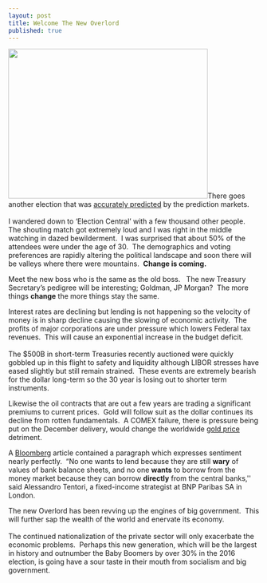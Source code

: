 ```yaml
---
layout: post
title: Welcome The New Overlord
published: true
---
```

<p><img class="alignright" title="Election Central" src="{{ site.baseurl }}/images/IMG_0163.JPG" alt="" width="400" height="300" /><span>There goes another election that was <a href="http://www.runtogold.com/2008/11/election-fervor/">accurately predicted</a> by the prediction markets.  <br/><br/>I wandered down to ‘Election Central’ with a few thousand other people.  The shouting match got extremely loud and I was right in the middle watching in dazed bewilderment.  I was surprised that about 50% of the attendees were under the age of 30.  The demographics and voting preferences are rapidly altering the political landscape and soon there will be valleys where there were mountains.  <strong>Change is coming.</strong></span></p>
<p><span>Meet the new boss who is the same as the old boss.   The new Treasury Secretary’s pedigree will be interesting; Goldman, JP Morgan?  The more things <strong>change</strong> the more things stay the same.</span></p>
<p><span>Interest rates are declining but lending is not happening so the velocity of money is in sharp decline causing the slowing of economic activity.  The profits of major corporations are under pressure which lowers Federal tax revenues.  This will cause an exponential increase in the budget deficit. <br/><br/> The $500B in short-term Treasuries recently auctioned were quickly gobbled up in this flight to safety and liquidity although LIBOR stresses have eased slightly but still remain strained.  These events are extremely bearish for the dollar long-term so the 30 year is losing out to shorter term instruments.</span></p>
<p><span>Likewise the oil contracts that are out a few years are trading a significant premiums to current prices.  Gold will follow suit as the dollar continues its decline from rotten fundamentals.  A COMEX failure, there is pressure being put on the December delivery, would change the worldwide <a href="http://www.runtogold.com/2008/10/the-gold-price/">gold price</a> detriment.</span></p>
<p><span>A <a href="http://www.bloomberg.com/apps/news?pid=20601087&amp;sid=avomrJ_xc8DQ&amp;refer=worldwide" target="_blank">Bloomberg</a> article contained a paragraph which expresses sentiment nearly perfectly.  “No one wants to lend because they are still <strong>wary</strong> of values of bank balance sheets, and no one <strong>wants</strong> to borrow from the money market because they can borrow <strong>directly</strong> from the central banks,'' said Alessandro Tentori, a fixed-income strategist at BNP Paribas SA in London.</span></p>
<p><span>The new Overlord has been revving up the engines of big government.  This will further sap the wealth of the world and enervate its economy. <br/><br/> The continued nationalization of the private sector will only exacerbate the economic problems.  Perhaps this new generation, which will be the largest in history and outnumber the Baby Boomers by over 30% in the 2016 election, is going have a sour taste in their mouth from socialism and big government.</span></p>
